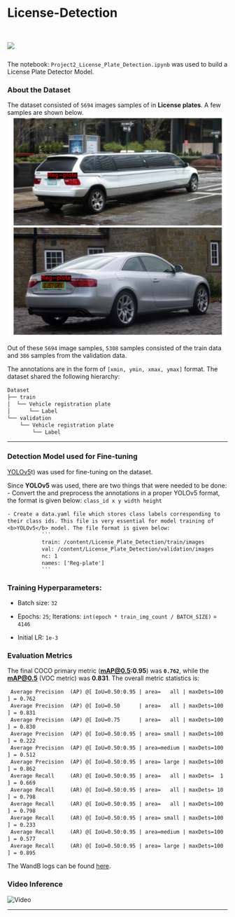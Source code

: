 # License-Detection
# <img src = "https://opencv.org/wp-content/uploads/2021/06/OpenCV_logo_black_.png">

The notebook: `Project2_License_Plate_Detection.ipynb` was used to build a License Plate Detector Model.

### About the Dataset

The dataset consisted of `5694` images samples of in **License plates**.  A few samples are shown below.
![Images](https://github.com/04092000f/License-Detection/blob/main/visuals/image.png)<br>

Out of these `5694` image samples,  `5308` samples consisted of the train data and `386` samples from the validation data.

The annotations are in the form of `[xmin, ymin, xmax, ymax]` format. The dataset shared the following hierarchy:

```
Dataset
├── train
│  └── Vehicle registration plate
│      └── Label
└── validation
    └── Vehicle registration plate
        └── Label
```



---

### Detection Model used for Fine-tuning

[YOLOv5](https://github.com/ultralytics/yolov5)t) was used for fine-tuning on the dataset.

Since <b>YOLOv5</b> was used, there are two things that were needed to be done:
    - Convert the and preprocess the annotations in a proper YOLOv5 format, the format is given below:
            `class_id x y width height`

    - Create a data.yaml file which stores class labels corresponding to their class ids. This file is very essential for model training of <b>YOLOv5</b> model. The file format is given below:
               ``` 
               train: /content/License_Plate_Detection/train/images
               val: /content/License_Plate_Detection/validation/images
               nc: 1
               names: ['Reg-plate']
               ```



### Training Hyperparameters:

* Batch size: `32`

* Epochs: `25`; Iterations: `int(epoch * train_img_count / BATCH_SIZE)`  = `4146`

* Initial LR: `1e-3`

  

### Evaluation Metrics

The final COCO primary metric (**mAP@0.5:0.95**) was **`0.762`**, while the **mAP@0.5** (VOC metric) was **0.831**. The overall metric statistics is:

```
 Average Precision  (AP) @[ IoU=0.50:0.95 | area=   all | maxDets=100 ] = 0.762
 Average Precision  (AP) @[ IoU=0.50      | area=   all | maxDets=100 ] = 0.831
 Average Precision  (AP) @[ IoU=0.75      | area=   all | maxDets=100 ] = 0.830
 Average Precision  (AP) @[ IoU=0.50:0.95 | area= small | maxDets=100 ] = 0.222
 Average Precision  (AP) @[ IoU=0.50:0.95 | area=medium | maxDets=100 ] = 0.512
 Average Precision  (AP) @[ IoU=0.50:0.95 | area= large | maxDets=100 ] = 0.862
 Average Recall     (AR) @[ IoU=0.50:0.95 | area=   all | maxDets=  1 ] = 0.669
 Average Recall     (AR) @[ IoU=0.50:0.95 | area=   all | maxDets= 10 ] = 0.798
 Average Recall     (AR) @[ IoU=0.50:0.95 | area=   all | maxDets=100 ] = 0.798
 Average Recall     (AR) @[ IoU=0.50:0.95 | area= small | maxDets=100 ] = 0.233
 Average Recall     (AR) @[ IoU=0.50:0.95 | area=medium | maxDets=100 ] = 0.577
 Average Recall     (AR) @[ IoU=0.50:0.95 | area= large | maxDets=100 ] = 0.895
```



The WandB logs can be found [here](https://wandb.ai/furqansa344-na/opencv_od_project/reports/License-Plate-Detection--Vmlldzo5MjA5NDcx?accessToken=axc7exli81c4oe8ykmppbw6hpz3k95bzn7w9ir8g7tepvi1vvghhokhdoo9d53le).


### Video Inference

![Video](visuals/video.gif)




---
